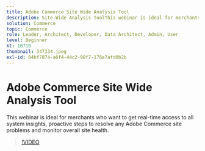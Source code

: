 ```yaml
---
title: Adobe Commerce Site Wide Analysis Tool
description: Site-Wide Analysis ToolThis webinar is ideal for merchants who want to get real-time access to all system insights, proactive steps to resolve any Adobe Commerce site problems and monitor overall site health.
solution: Commerce
topic: Commerce
role: Leader, Architect, Developer, Data Architect, Admin, User
level: Beginner
kt: 10710
thumbnail: 347334.jpeg
exl-id: 84bf7874-a6f4-44c2-98f7-176e7afd0b2b
---
```

# Adobe Commerce Site Wide Analysis Tool

This webinar is ideal for merchants who want to get real-time access to all system insights, proactive steps to resolve any Adobe Commerce site problems and monitor overall site health.

>[!VIDEO](https://video.tv.adobe.com/v/347334/?quality=12&learn=on)
